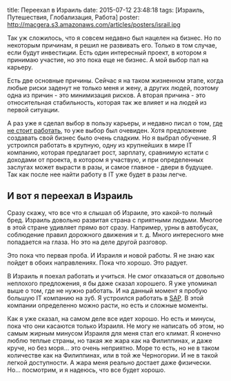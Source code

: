 title: Переехал в Израиль
date: 2015-07-12 23:48:18
tags: [Израиль, Путешествия, Глобализация, Работа]
poster: http://macgera.s3.amazonaws.com/articles/posters/israil.jpg

Так уж сложилось, что я совсем недавно был нацелен на бизнес. Но по некоторым причинам, я решил не развивать его. Только в том случае, если будут инвестиции. Есть один интересный проект, в котором я принимаю участие, но это пока еще не бизнес. А мой выбор пал на карьеру.

Есть две основные причины. Сейчас я на таком жизненном этапе, когда любые риски заденут не только меня и жену, а других людей, поэтому одна из причин - это минимизация рисков. А вторая причина - это относительная стабильность, которая так же влияет и на людей из первой ситуации.

А раз уже я сделал выбор в пользу карьеры, и недавно писал о том, [где не стоит работать](http://localhost:8000/blog/2015/07/gde-ne-nuzhno-rabotat/), то уже выбор был очевиден. Хотя предложение создавать свой бизнес было очень сладким. Но я выбрал обучение. Я устроился работать в крупную, одну из крупнейших в мире IT компанию, которая предлагает рост, зарплату, сравнимую кстати с доходами от проекта, в котором я участвую, и при определенных заслугах может вырасти в разы, и самое главное - двери в будущее. Так как после нее найти работу в IT уже будет в разы легче.

## И вот я переехал в Израиль

Сразу скажу, что все что я слышал об Израиле, это какой-то полный бред. Израиль довольно развитая страна с приятными людьми. Многое в этой стране удивляет прямо вот сразу. Например, урны в автобусах, соблюдение правил дорожного движения и т. д. Много интересного мне попадается на глаза. Но это на деле другой разговор.

Это пока что первая проба. И Израиля и новой работы. Я не знаю как пойдет в обоих направлениях. Пока что хорошо. Это радует.

В Израиль я поехал работать и учиться. Не смог отказаться от довольно неплохого предложения, я бы даже сказал хорошего. Я уже упоминал выше о том, где не нужно работать. И на данный момент я пробую большую IT компанию на зуб. Я устроился работать в [SAP](http://sap.com). В этой компании определенно можно расти, но есть и сложные моменты.

Как я уже сказал, на самом деле все идет хорошо. Но есть и минусы, пока что они касаются только Израиля. Не могу не написать об этом, но самым жирным минусом Израиля для меня стал его климат. Я конечно люблю теплые страны, но такая же жара как на Филиппинах, и даже круче, но без моря… это очень неприятно. Море то есть, но не в таком количестве как на Филиппинах, или в той же Черногории. И не в такой легкой доступности. А жара меня реально достает даже физически. Но… посмотрим, и я надеюсь, что все будет хорошо.
